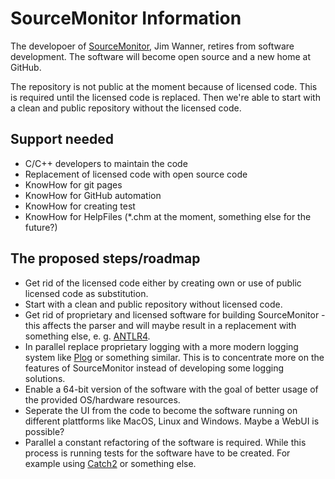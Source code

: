 # SourceMonitor Information

The developoer of [SourceMonitor], Jim Wanner, retires from software development. The software will become open source and a new home at GitHub.

The repository is not public at the moment because of licensed code. This is required until the licensed code is replaced. Then we're able to start with a clean and public repository without the licensed code.

## Support needed

- C/C++ developers to maintain the code
- Replacement of licensed code with open source code
- KnowHow for git pages
- KnowHow for GitHub automation
- KnowHow for creating test
- KnowHow for HelpFiles (*.chm at the moment, something else for the future?)

## The proposed steps/roadmap

- Get rid of the licensed code either by creating own or use of public licensed code as substitution.
- Start with a clean and public repository without licensed code.
- Get rid of proprietary and licensed software for building SourceMonitor - this affects the parser and will maybe result in a replacement with something else, e. g. [ANTLR4][ANTLR].
- In parallel replace proprietary logging with a more modern logging system like [Plog][plog] or something similar. This is to concentrate more on the features of SourceMonitor instead of developing some logging solutions.
- Enable a 64-bit version of the software with the goal of better usage of the provided OS/hardware resources.
- Seperate the UI from the code to become the software running on different plattforms like MacOS, Linux and Windows. Maybe a WebUI is possible?
- Parallel a constant refactoring of the software is required. While this process is running tests for the software have to be created. For example using [Catch2][catch] or something else.

[ANTLR]: https://www.antlr.org/
[SourceMonitor]: https://www.campwoodsw.com/sourcemonitor.html
[catch]: https://github.com/catchorg/Catch2
[plog]: https://github.com/SergiusTheBest/plog
[nda]: https://en.wikipedia.org/wiki/Non-disclosure_agreement
